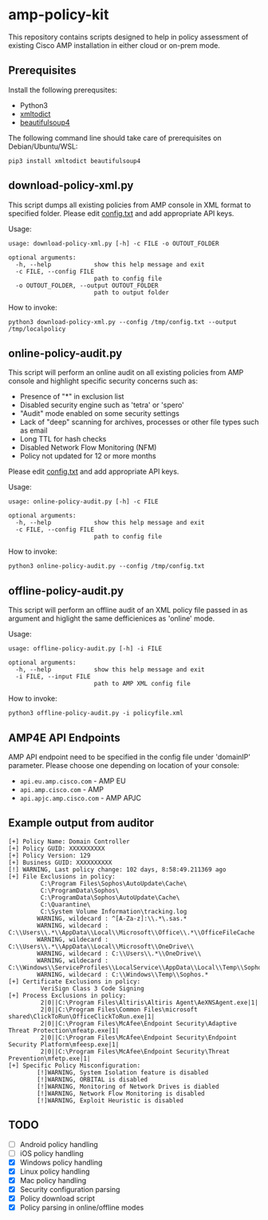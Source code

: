 # amp-policy-kit

This repository contains scripts designed to help in policy assessment of existing Cisco AMP installation in either cloud or on-prem mode.

## Prerequisites 

Install the following prerequsites:

* Python3
* [xmltodict](https://pypi.org/project/xmltodict/)
* [beautifulsoup4](https://pypi.org/project/beautifulsoup4/)

The following command line should take care of prerequisites on Debian/Ubuntu/WSL:
```
pip3 install xmltodict beautifulsoup4
```

## download-policy-xml.py

This script dumps all existing policies from AMP console in XML format to specified folder. Please edit [config.txt](config.txt) and add appropriate API keys.

Usage:
```
usage: download-policy-xml.py [-h] -c FILE -o OUTOUT_FOLDER

optional arguments:
  -h, --help            show this help message and exit
  -c FILE, --config FILE
                        path to config file
  -o OUTOUT_FOLDER, --output OUTOUT_FOLDER
                        path to output folder
```

How to invoke:
```
python3 download-policy-xml.py --config /tmp/config.txt --output /tmp/localpolicy
```

## online-policy-audit.py

This script will perform an online audit on all existing policies from AMP console and highlight specific security concerns such as: 

- Presence of "*" in exclusion list
- Disabled security engine such as 'tetra' or 'spero'
- "Audit" mode enabled on some security settings
- Lack of "deep" scanning for archives, processes or other file types such as email
- Long TTL for hash checks
- Disabled Network Flow Monitoring (NFM)
- Policy not updated for 12 or more months 

Please edit [config.txt](config.txt) and add appropriate API keys.

Usage:
```
usage: online-policy-audit.py [-h] -c FILE

optional arguments:
  -h, --help            show this help message and exit
  -c FILE, --config FILE
                        path to config file
```

How to invoke:
```
python3 online-policy-audit.py --config /tmp/config.txt
```

## offline-policy-audit.py

This script will perform an offline audit of an XML policy file passed in as argument and higlight the same defficienices as 'online' mode.

Usage:
```
usage: offline-policy-audit.py [-h] -i FILE

optional arguments:
  -h, --help            show this help message and exit
  -i FILE, --input FILE
                        path to AMP XML config file
```

How to invoke:
```
python3 offline-policy-audit.py -i policyfile.xml
```

## AMP4E API Endpoints 

AMP API endpoint need to be specified in the config file under 'domainIP' parameter. Please choose one depending on location of your console:

- ```api.eu.amp.cisco.com``` - AMP EU 
- ```api.amp.cisco.com``` - AMP
- ```api.apjc.amp.cisco.com``` - AMP APJC

## Example output from auditor

```
[+] Policy Name: Domain Controller
[+] Policy GUID: XXXXXXXXXX
[+] Policy Version: 129
[+] Business GUID: XXXXXXXXXX
[!] WARNING, Last policy change: 102 days, 8:58:49.211369 ago
[+] File Exclusions in policy:
         C:\Program Files\Sophos\AutoUpdate\Cache\
         C:\ProgramData\Sophos\
         C:\ProgramData\Sophos\AutoUpdate\Cache\
         C:\Quarantine\
         C:\System Volume Information\tracking.log
        WARNING, wildecard : ^[A-Za-z]:\\.*\.sas.*
        WARNING, wildecard : C:\\Users\\.*\\AppData\\Local\\Microsoft\\Office\\.*\\OfficeFileCache
        WARNING, wildecard : C:\\Users\\.*\\AppData\\Local\\Microsoft\\OneDrive\\
        WARNING, wildecard : C:\\Users\\.*\\OneDrive\\
        WARNING, wildecard : C:\\Windows\\ServiceProfiles\\LocalService\\AppData\\Local\\Temp\\Sophos.*
        WARNING, wildecard : C:\\Windows\\Temp\\Sophos.*
[+] Certificate Exclusions in policy:
         VeriSign Class 3 Code Signing
[+] Process Exclusions in policy:
         2|0||C:\Program Files\Altiris\Altiris Agent\AeXNSAgent.exe|1|
         2|0||C:\Program Files\Common Files\microsoft shared\ClickToRun\OfficeClickToRun.exe|1|
         2|0||C:\Program Files\McAfee\Endpoint Security\Adaptive Threat Protection\mfeatp.exe|1|
         2|0||C:\Program Files\McAfee\Endpoint Security\Endpoint Security Platform\mfeesp.exe|1|
         2|0||C:\Program Files\McAfee\Endpoint Security\Threat Prevention\mfetp.exe|1|
[+] Specific Policy Misconfiguration:
        [!]WARNING, System Isolation feature is disabled
        [!]WARNING, ORBITAL is disabled
        [!]WARNING, Monitoring of Network Drives is diabled
        [!]WARNING, Network Flow Monitoring is disabled
        [!]WARNING, Exploit Heuristic is disabled
```


## TODO

- [ ] Android policy handling
- [ ] iOS policy handling
- [x] Windows policy handling
- [x] Linux policy handling
- [x] Mac policy handling
- [x] Security configuration parsing
- [x] Policy download script
- [x] Policy parsing in online/offline modes